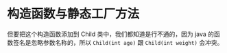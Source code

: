 # 构造函数与静态工厂方法

 但要把这个构造函数添加到 Child 类中，我们都知道是行不通的，因为 java 的函数签名是忽略参数名称的，所以 `Child(int age)` 跟 `Child(int weight)` 会冲突。
